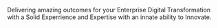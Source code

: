 Delivering amazing outcomes for your Enterprise Digital Transformation with a Solid Experrience and Expertise with an innate ability to Innovate.
